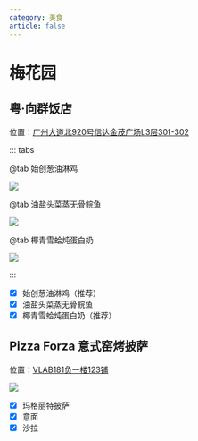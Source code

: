 ```yaml
---
category: 美食
article: false
---
```


# 梅花园

## 粤·向群饭店

<span class="icon iconfont icon-locate"></span> 位置：<a href="https://ditu.amap.com/place/B0I2JZ4YIS" target="_blank">广州大道北920号信达金茂广场L3层301-302</a>

::: tabs

@tab 始创葱油淋鸡

![](https://img.sherry4869.com/blog/life/food/guangzhou/th/mhy/xqfd/img.jpg)

@tab 油盐头菜蒸无骨鲩鱼

![](https://img.sherry4869.com/blog/life/food/guangzhou/th/mhy/xqfd/img_2.jpg)

@tab 椰青雪蛤炖蛋白奶

![](https://img.sherry4869.com/blog/life/food/guangzhou/th/mhy/xqfd/img_3.jpg)

:::

- [x] 始创葱油淋鸡（推荐）
- [x] 油盐头菜蒸无骨鲩鱼
- [x] 椰青雪蛤炖蛋白奶（推荐）

## Pizza Forza 意式窑烤披萨

<span class="icon iconfont icon-locate"></span> 位置：<a href="https://ditu.amap.com/place/B0I12MZD0C" target="_blank">VLAB181负一楼123铺</a>

![](https://img.sherry4869.com/blog/life/food/guangzhou/th/mhy/forza/img.jpg)

- [x] 玛格丽特披萨
- [x] 意面
- [x] 沙拉